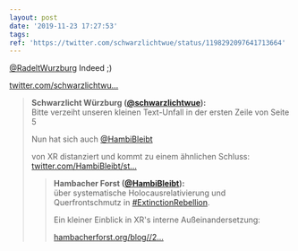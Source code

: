 ```yaml
---
layout: post
date: '2019-11-23 17:27:53'
tags: 
ref: 'https://twitter.com/schwarzlichtwue/status/1198292097641713664'
---
```

[@RadeltWurzburg](https://twitter.com/RadeltWurzburg) Indeed ;)

[twitter.com/schwarzlichtwu…](https://twitter.com/schwarzlichtwue/status/1198259837550956546?s=19)
> <b>Schwarzlicht Würzburg ([@schwarzlichtwue](https://twitter.com/schwarzlichtwue)):</b>  
>Bitte verzeiht unseren kleinen Text-Unfall in der ersten Zeile von Seite 5  
>  
>Nun hat sich auch [@HambiBleibt](https://twitter.com/HambiBleibt)  
>  
>von XR distanziert und kommt zu einem ähnlichen Schluss: [twitter.com/HambiBleibt/st…](https://twitter.com/HambiBleibt/status/1198579091831709701?s=19)  
>> <b>Hambacher Forst ([@HambiBleibt](https://twitter.com/HambiBleibt)):</b>    
>>über systematische Holocausrelativierung und Querfrontschmutz  in [#ExtinctionRebellion](/t/extinctionrebellion).     
>>    
>>    
>>    
>>Ein kleiner Einblick in XR's interne Außeinandersetzung:    
>>    
>>[hambacherforst.org/blog//2…](https://hambacherforst.org/blog//24/xr-systematische-holocausrelativierung-und-der-querfrontschmutz/)    
>  
>  

